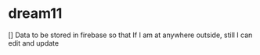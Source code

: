 # dream11

[] Data to be stored in firebase so that If I am at anywhere outside, still I can edit and update